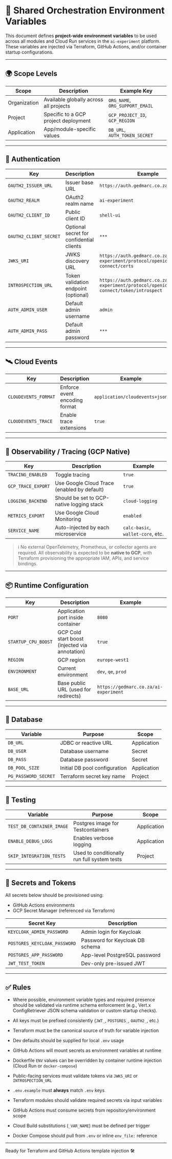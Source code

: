 # 🧩 Shared Orchestration Environment Variables

This document defines **project-wide environment variables** to be used across all modules and Cloud Run services in the `ai-experiment` platform. These variables are injected via Terraform, GitHub Actions, and/or container startup configurations.

---

## 🌍 Scope Levels

| Scope        | Description                            | Example Key                     |
| ------------ | -------------------------------------- | ------------------------------- |
| Organization | Available globally across all projects | `ORG_NAME`, `ORG_SUPPORT_EMAIL` |
| Project      | Specific to a GCP project deployment   | `GCP_PROJECT_ID`, `GCP_REGION`  |
| Application  | App/module-specific values             | `DB_URL`, `AUTH_TOKEN_SECRET`   |

---

## 🔑 Authentication

| Key                    | Description                              | Example                                                                                    |
| ---------------------- | ---------------------------------------- | ------------------------------------------------------------------------------------------ |
| `OAUTH2_ISSUER_URL`    | Issuer base URL                          | `https://auth.gedmarc.co.za`                                                               |
| `OAUTH2_REALM`         | OAuth2 realm name                        | `ai-experiment`                                                                            |
| `OAUTH2_CLIENT_ID`     | Public client ID                         | `shell-ui`                                                                                 |
| `OAUTH2_CLIENT_SECRET` | Optional secret for confidential clients | `***`                                                                                      |
| `JWKS_URI`             | JWKS discovery URL                       | `https://auth.gedmarc.co.za/realms/ai-experiment/protocol/openid-connect/certs`            |
| `INTROSPECTION_URL`    | Token validation endpoint (optional)     | `https://auth.gedmarc.co.za/realms/ai-experiment/protocol/openid-connect/token/introspect` |
| `AUTH_ADMIN_USER`      | Default admin username                   | `admin`                                                                                    |
| `AUTH_ADMIN_PASS`      | Default admin password                   | `***`                                                                                      |

---

## 🛰️ Cloud Events

| Key                  | Description                   | Example                        |
| -------------------- | ----------------------------- | ------------------------------ |
| `CLOUDEVENTS_FORMAT` | Enforce event encoding format | `application/cloudevents+json` |
| `CLOUDEVENTS_TRACE`  | Enable trace extensions       | `true`                         |

---

## 🧠 Observability / Tracing (GCP Native)

| Key                | Description                                 | Example                           |
| ------------------ | ------------------------------------------- | --------------------------------- |
| `TRACING_ENABLED`  | Toggle tracing                              | `true`                            |
| `GCP_TRACE_EXPORT` | Use Google Cloud Trace (enabled by default) | `true`                            |
| `LOGGING_BACKEND`  | Should be set to GCP-native logging stack   | `cloud-logging`                   |
| `METRICS_EXPORT`   | Use Google Cloud Monitoring                 | `enabled`                         |
| `SERVICE_NAME`     | Auto-injected by each microservice          | `calc-basic`, `wallet-core`, etc. |

> ℹ️ No external OpenTelemetry, Prometheus, or collector agents are required. All observability is expected to be **native to GCP**, with Terraform provisioning the appropriate IAM, APIs, and service bindings.

---

## 📦 Runtime Configuration

| Key                 | Description                                    | Example                               |
| ------------------- | ---------------------------------------------- | ------------------------------------- |
| `PORT`              | Application port inside container              | `8080`                                |
| `STARTUP_CPU_BOOST` | GCP Cold start boost (injected via annotation) | `true`                                |
| `REGION`            | GCP region                                     | `europe-west1`                        |
| `ENVIRONMENT`       | Current environment                            | `dev`, `qe`, `prod`                   |
| `BASE_URL`          | Base public URL (used for redirects)           | `https://gedmarc.co.za/ai-experiment` |

---

## 📂 Database

| Variable             | Purpose                       | Scope       |
| -------------------- | ----------------------------- | ----------- |
| `DB_URL`             | JDBC or reactive URL          | Application |
| `DB_USER`            | Database username             | Secret      |
| `DB_PASS`            | Database password             | Secret      |
| `DB_POOL_SIZE`       | Initial DB pool configuration | Application |
| `PG_PASSWORD_SECRET` | Terraform secret key name     | Project     |

---

## 🧪 Testing

| Variable                  | Purpose                                     | Scope       |
| ------------------------- | ------------------------------------------- | ----------- |
| `TEST_DB_CONTAINER_IMAGE` | Postgres image for Testcontainers           | Application |
| `ENABLE_DEBUG_LOGS`       | Enables verbose logging                     | Application |
| `SKIP_INTEGRATION_TESTS`  | Used to conditionally run full system tests | Project     |

---

## 🔐 Secrets and Tokens

All secrets below should be provisioned using:

* GitHub Actions environments
* GCP Secret Manager (referenced via Terraform)

| Secret Key                   | Description                     |
| ---------------------------- | ------------------------------- |
| `KEYCLOAK_ADMIN_PASSWORD`    | Admin login for Keycloak        |
| `POSTGRES_KEYCLOAK_PASSWORD` | Password for Keycloak DB schema |
| `POSTGRES_APP_PASSWORD`      | App-level PostgreSQL password   |
| `JWT_TEST_TOKEN`             | Dev-only pre-issued JWT         |

---

## ✅ Rules

* Where possible, environment variable types and required presence should be validated via runtime schema enforcement (e.g., Vert.x ConfigRetriever JSON schema validation or custom startup checks).

* All keys must be prefixed consistently (`JWT_`, `POSTGRES_`, `OAUTH2_`, etc.)

* Terraform must be the canonical source of truth for variable injection

* Dev defaults should be supplied for local `.env` usage

* GitHub Actions will mount secrets as environment variables at runtime

* Dockerfile `ENV` values can be overridden by container runtime injection (Cloud Run or `docker-compose`)

* Public-facing services must validate tokens via `JWKS_URI` or `INTROSPECTION_URL`

* `.env.example` must **always** match `.env` keys

* Terraform modules should validate required secrets via input variables

* GitHub Actions must consume secrets from repository/environment scope

* Cloud Build substitutions (`_VAR_NAME`) must be defined per trigger

* Docker Compose should pull from `.env` or inline `env_file:` reference

---

Ready for Terraform and GitHub Actions template injection 🛠️
